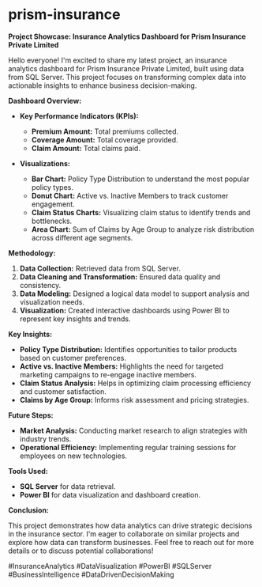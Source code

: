 # prism-insurance

**Project Showcase: Insurance Analytics Dashboard for Prism Insurance Private Limited**

Hello everyone! I'm excited to share my latest project, an insurance analytics dashboard for Prism Insurance Private Limited, built using data from SQL Server. This project focuses on transforming complex data into actionable insights to enhance business decision-making.

**Dashboard Overview:**

- **Key Performance Indicators (KPIs):**
  - **Premium Amount:** Total premiums collected.
  - **Coverage Amount:** Total coverage provided.
  - **Claim Amount:** Total claims paid.

- **Visualizations:**
  - **Bar Chart:** Policy Type Distribution to understand the most popular policy types.
  - **Donut Chart:** Active vs. Inactive Members to track customer engagement.
  - **Claim Status Charts:** Visualizing claim status to identify trends and bottlenecks.
  - **Area Chart:** Sum of Claims by Age Group to analyze risk distribution across different age segments.

**Methodology:**

1. **Data Collection:** Retrieved data from SQL Server.
2. **Data Cleaning and Transformation:** Ensured data quality and consistency.
3. **Data Modeling:** Designed a logical data model to support analysis and visualization needs.
4. **Visualization:** Created interactive dashboards using Power BI to represent key insights and trends.

**Key Insights:**

- **Policy Type Distribution:** Identifies opportunities to tailor products based on customer preferences.
- **Active vs. Inactive Members:** Highlights the need for targeted marketing campaigns to re-engage inactive members.
- **Claim Status Analysis:** Helps in optimizing claim processing efficiency and customer satisfaction.
- **Claims by Age Group:** Informs risk assessment and pricing strategies.

**Future Steps:**

- **Market Analysis:** Conducting market research to align strategies with industry trends.
- **Operational Efficiency:** Implementing regular training sessions for employees on new technologies.

**Tools Used:**

- **SQL Server** for data retrieval.
- **Power BI** for data visualization and dashboard creation.

**Conclusion:**

This project demonstrates how data analytics can drive strategic decisions in the insurance sector. I'm eager to collaborate on similar projects and explore how data can transform businesses. Feel free to reach out for more details or to discuss potential collaborations!

#InsuranceAnalytics #DataVisualization #PowerBI #SQLServer #BusinessIntelligence #DataDrivenDecisionMaking
